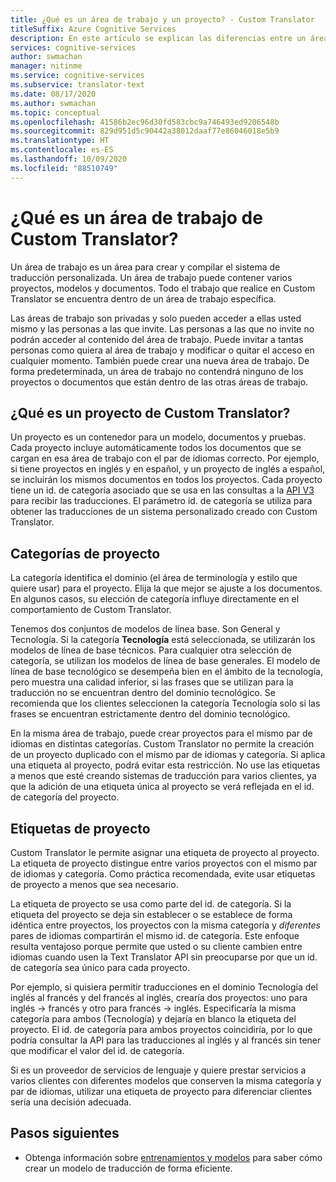 ```yaml
---
title: ¿Qué es un área de trabajo y un proyecto? - Custom Translator
titleSuffix: Azure Cognitive Services
description: En este artículo se explican las diferencias entre un área de trabajo y un proyecto, así como las categorías y etiquetas de proyecto para el servicio de Traductor personalizado.
services: cognitive-services
author: swmachan
manager: nitinme
ms.service: cognitive-services
ms.subservice: translator-text
ms.date: 08/17/2020
ms.author: swmachan
ms.topic: conceptual
ms.openlocfilehash: 41586b2ec96d30fd583cbc9a746493ed9206548b
ms.sourcegitcommit: 829d951d5c90442a38012daaf77e86046018e5b9
ms.translationtype: HT
ms.contentlocale: es-ES
ms.lasthandoff: 10/09/2020
ms.locfileid: "88510749"
---
```

# <a name="what-is-a-custom-translator-workspace"></a>¿Qué es un área de trabajo de Custom Translator?

Un área de trabajo es un área para crear y compilar el sistema de traducción personalizada. Un área de trabajo puede contener varios proyectos, modelos y documentos. Todo el trabajo que realice en Custom Translator se encuentra dentro de un área de trabajo específica.

Las áreas de trabajo son privadas y solo pueden acceder a ellas usted mismo y las personas a las que invite. Las personas a las que no invite no podrán acceder al contenido del área de trabajo. Puede invitar a tantas personas como quiera al área de trabajo y modificar o quitar el acceso en cualquier momento. También puede crear una nueva área de trabajo. De forma predeterminada, un área de trabajo no contendrá ninguno de los proyectos o documentos que están dentro de las otras áreas de trabajo.

## <a name="what-is-a-custom-translator-project"></a>¿Qué es un proyecto de Custom Translator?

Un proyecto es un contenedor para un modelo, documentos y pruebas. Cada proyecto incluye automáticamente todos los documentos que se cargan en esa área de trabajo con el par de idiomas correcto. Por ejemplo, si tiene proyectos en inglés y en español, y un proyecto de inglés a español, se incluirán los mismos documentos en todos los proyectos. Cada proyecto tiene un id. de categoría asociado que se usa en las consultas a la [API V3](https://docs.microsoft.com/azure/cognitive-services/translator/reference/v3-0-translate?tabs=curl) para recibir las traducciones. El parámetro id. de categoría se utiliza para obtener las traducciones de un sistema personalizado creado con Custom Translator.

## <a name="project-categories"></a>Categorías de proyecto

La categoría identifica el dominio (el área de terminología y estilo que quiere usar) para el proyecto. Elija la que mejor se ajuste a los documentos. En algunos casos, su elección de categoría influye directamente en el comportamiento de Custom Translator.

Tenemos dos conjuntos de modelos de línea base. Son General y Tecnología. Si la categoría **Tecnología** está seleccionada, se utilizarán los modelos de línea de base técnicos. Para cualquier otra selección de categoría, se utilizan los modelos de línea de base generales. El modelo de línea de base tecnológico se desempeña bien en el ámbito de la tecnología, pero muestra una calidad inferior, si las frases que se utilizan para la traducción no se encuentran dentro del dominio tecnológico. Se recomienda que los clientes seleccionen la categoría Tecnología solo si las frases se encuentran estrictamente dentro del dominio tecnológico.

En la misma área de trabajo, puede crear proyectos para el mismo par de idiomas en distintas categorías. Custom Translator no permite la creación de un proyecto duplicado con el mismo par de idiomas y categoría. Si aplica una etiqueta al proyecto, podrá evitar esta restricción. No use las etiquetas a menos que esté creando sistemas de traducción para varios clientes, ya que la adición de una etiqueta única al proyecto se verá reflejada en el id. de categoría del proyecto.

## <a name="project-labels"></a>Etiquetas de proyecto

Custom Translator le permite asignar una etiqueta de proyecto al proyecto. La etiqueta de proyecto distingue entre varios proyectos con el mismo par de idiomas y categoría. Como práctica recomendada, evite usar etiquetas de proyecto a menos que sea necesario.

La etiqueta de proyecto se usa como parte del id. de categoría. Si la etiqueta del proyecto se deja sin establecer o se establece de forma idéntica entre proyectos, los proyectos con la misma categoría y *diferentes* pares de idiomas compartirán el mismo id. de categoría. Este enfoque resulta ventajoso porque permite que usted o su cliente cambien entre idiomas cuando usen la Text Translator API sin preocuparse por que un id. de categoría sea único para cada proyecto.

Por ejemplo, si quisiera permitir traducciones en el dominio Tecnología del inglés al francés y del francés al inglés, crearía dos proyectos: uno para inglés -\> francés y otro para francés -\> inglés. Especificaría la misma categoría para ambos (Tecnología) y dejaría en blanco la etiqueta del proyecto. El id. de categoría para ambos proyectos coincidiría, por lo que podría consultar la API para las traducciones al inglés y al francés sin tener que modificar el valor del id. de categoría.

Si es un proveedor de servicios de lenguaje y quiere prestar servicios a varios clientes con diferentes modelos que conserven la misma categoría y par de idiomas, utilizar una etiqueta de proyecto para diferenciar clientes sería una decisión adecuada.

## <a name="next-steps"></a>Pasos siguientes

- Obtenga información sobre [entrenamientos y modelos](training-and-model.md) para saber cómo crear un modelo de traducción de forma eficiente.
